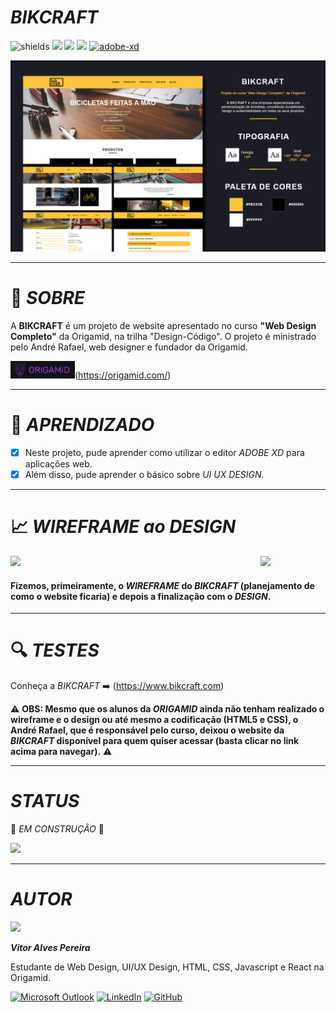<div>
  <h1><i>BIKCRAFT</i></h1>

  ![shields](https://img.shields.io/github/forks/vitoralvesp/bikcraft?color=%23FEC63E&label=forks&style=for-the-badge)
  <img src="https://img.shields.io/github/license/vitoralvesp/bikcraft?color=%23FEC63E&style=for-the-badge"/> 
  <img src="https://img.shields.io/github/issues/vitoralvesp/bikcraft?color=%23FEC63E&style=for-the-badge"/> 
  <img src="https://img.shields.io/github/stars/vitoralvesp/bikcraft?color=%23FEC63E&style=for-the-badge"/>
  [![adobe-xd](https://img.shields.io/static/v1?label=MADE%20WITH&message=ADOBE%20XD&color=black&style=for-the-badge&logo=adobe-xd&logoColor=black)](https://www.adobe.com/br/products/xd/details.html)

  
<img hidth="900" src="https://raw.githubusercontent.com/vitoralvesp/bikcraft/master/GitHub%20-%20bikcraft.png">
</div>

---

#  :wolf: *SOBRE*
  
A **BIKCRAFT** é um projeto de website apresentado no curso **"Web Design Completo"** da Origamid, na trilha "Design-Código". O projeto é ministrado pelo André Rafael, web designer e fundador da Origamid.
    
![ORIGAMID](https://raw.githubusercontent.com/vitoralvesp/bikcraft/master/badge%20for%20readme%20of%20origamid.png)(https://origamid.com/)
   
 ---
 
#  :book: *APRENDIZADO* 

- [x] Neste projeto, pude aprender como utilizar o editor *ADOBE XD* para aplicações web.
- [x] Além disso, pude aprender o básico sobre *UI UX DESIGN*.

---

#  :chart_with_upwards_trend: *WIREFRAME ao DESIGN*

<div style="float">
  <img width="400" align="left" src="https://media.giphy.com/media/Ykn1y4VtG26h5y2BPo/giphy.gif">
  <img width="400" float="right" src="https://media.giphy.com/media/SvLnDlgu8CRcSYBUBl/giphy.gif">
</div>

<div>  
  <h4>Fizemos, primeiramente, o <i>WIREFRAME</i> do <i>BIKCRAFT</i> (planejamento de como o website ficaria) e depois a finalização com o <i>DESIGN</i>.</h4>
</div>

---

#  :mag: *TESTES*

Conheça a *BIKCRAFT*  :arrow_right: (https://www.bikcraft.com)

:warning: **OBS: Mesmo que os alunos da *ORIGAMID* ainda não tenham realizado o wireframe e o design ou até mesmo a codificação (HTML5 e CSS), o André Rafael, que é responsável pelo curso, deixou o website da *BIKCRAFT* disponível para quem quiser acessar (basta clicar no link acima para navegar).** :warning:


---

# *STATUS*

:construction: *EM CONSTRUÇÃO* :construction:
 
<img width="200" src="https://media1.tenor.com/images/c11a31de6a7f63b4aa3c5897edc43383/tenor.gif?itemid=9834051">

---

# *AUTOR*

<div height="50" width="50" style="border-radius:50" >
  <img src="https://avatars2.githubusercontent.com/u/68354632?s=96&v=4"/>
</div>


*__Vitor Alves Pereira__*
  
Estudante de Web Design, UI/UX Design, HTML, CSS, Javascript e React na Origamid.

<div style="float">
  
[![Microsoft Outlook](https://img.shields.io/badge/outlook-%230078D4.svg?&logo=microsoft%20outlook&style=for-the-badge)](mailto:pereira.alves.vitor@outlook.com)
[![LinkedIn](https://img.shields.io/badge/linkedin-%230077B5.svg?&style=for-the-badge&logo=linkedin&logoColor=white)](https://www.linkedin.com/in/vitor-alves-pereira-9b78801b4/)
[![GitHub](https://img.shields.io/github/followers/vitoralvesp?color=%231CB4DC&logo=github&style=for-the-badge)](https://github.com/vitoralvesp/)
</div>

[comment]: <> (https%3A%2F%2Fmicrosoftoutlook.com)



